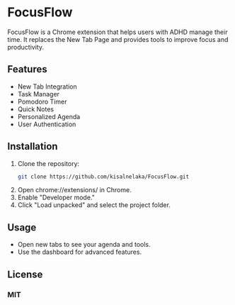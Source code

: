 # FocusFlow

FocusFlow is a Chrome extension that helps users with ADHD manage their time. It replaces the New Tab Page and provides tools to improve focus and productivity.

## Features

- New Tab Integration
- Task Manager
- Pomodoro Timer
- Quick Notes
- Personalized Agenda
- User Authentication

## Installation

1. Clone the repository:
   ```bash
   git clone https://github.com/kisalnelaka/FocusFlow.git
2. Open chrome://extensions/ in Chrome.
3. Enable "Developer mode."
4. Click "Load unpacked" and select the project folder.
## Usage
- Open new tabs to see your agenda and tools.
- Use the dashboard for advanced features.
## License
### MIT